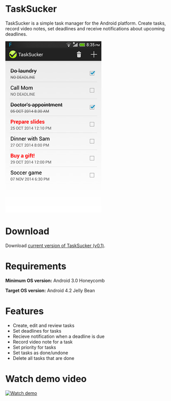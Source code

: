 TaskSucker
==========

TaskSucker is a simple task manager for the Android platform. Create tasks, record video notes, set deadlines and receive notifications about upcoming deadlines.

![Debug Mode](/docs/images/mainscreen.png)


# Download
Download [current version of TaskSucker (v0.1)](https://github.com/jakkub/TaskSucker/releases/tag/v0.1).

# Requirements
**Minimum OS version:** Android 3.0 Honeycomb

**Target OS version:** Android 4.2 Jelly Bean

# Features
- Create, edit and review tasks
- Set deadlines for tasks
- Recieve notification when a deadline is due
- Record video note for a task
- Set priority for tasks
- Set tasks as done/undone
- Delete all tasks that are done

# Watch demo video
[![Watch demo](http://img.youtube.com/vi/sMH-VOEhRpY/0.jpg)](http://www.youtube.com/watch?v=sMH-VOEhRpY)